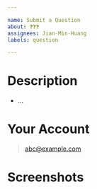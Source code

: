 ```yaml
---

name: Submit a Question
about: ❓❓❓
assignees: Jian-Min-Huang
labels: question

---
```


# Description

* ...

# Your Account

> abc@example.com

# Screenshots
